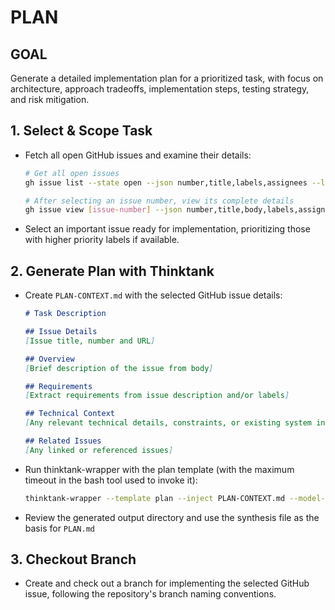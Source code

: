 # PLAN

## GOAL
Generate a detailed implementation plan for a prioritized task, with focus on architecture, approach tradeoffs, implementation steps, testing strategy, and risk mitigation.

## 1. Select & Scope Task
- Fetch all open GitHub issues and examine their details:
  ```bash
  # Get all open issues
  gh issue list --state open --json number,title,labels,assignees --limit 100
  
  # After selecting an issue number, view its complete details
  gh issue view [issue-number] --json number,title,body,labels,assignees,milestone
  ```
- Select an important issue ready for implementation, prioritizing those with higher priority labels if available.

## 2. Generate Plan with Thinktank
- Create `PLAN-CONTEXT.md` with the selected GitHub issue details:
  ```markdown
  # Task Description

  ## Issue Details
  [Issue title, number and URL]

  ## Overview
  [Brief description of the issue from body]

  ## Requirements
  [Extract requirements from issue description and/or labels]

  ## Technical Context
  [Any relevant technical details, constraints, or existing system information from the issue]

  ## Related Issues
  [Any linked or referenced issues]
  ```
- Run thinktank-wrapper with the plan template (with the maximum timeout in the bash tool used to invoke it):
    ```bash
    thinktank-wrapper --template plan --inject PLAN-CONTEXT.md --model-set high_context --include-philosophy --include-glance ./
    ```
- Review the generated output directory and use the synthesis file as the basis for `PLAN.md`

## 3. Checkout Branch
- Create and check out a branch for implementing the selected GitHub issue, following the repository's branch naming conventions.
